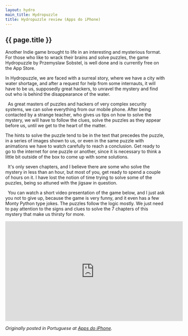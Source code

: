 ```yaml
---
layout: hydro
main_title: Hydropuzzle
title: Hydropuzzle review (Apps do iPhone)
---
```


## {{ page.title }}

<div itemscope itemtype="http://schema.org/Review">
<div itemprop="reviewBody">

<p>
Another Indie game brought to life in an interesting and mysterious format. For those who like to wrack their brains and solve puzzles, the game
<span itemprop="itemReviewed" itemscope itemtype="http://schema.org/VideoGame">
  <span itemprop="name">Hydropuzzle</span>
  <meta itemprop="operatingSystem" content="iOS">
  <meta itemprop="applicationCategory" content="Game, Puzzle">
</span> by
<span itemprop="author" itemscope itemtype="http://schema.org/Person">
  <span itemprop="name">Przemyslaw Sobstel</span>,
</span>
is well done and is currently free on the App Store.  
</p>
<p>
In Hydropuzzle, we are faced with a surreal story, where we have a city with water shortage, and after a request for help from some internauts, it will have to  be us, supposedly great hackers, to unravel the mystery and find out who is behind the disappearance of the water.
</p>
<p>
  As great masters of puzzles and hackers of very complex security systems, we can solve everything from our mobile phone. After being contacted by a strange teacher, who gives us tips on how to solve the mystery, we will have to follow the clues, solve the puzzles as they appear before us, until we get to the heart of the matter.  
</p>
<p>
The hints to solve the puzzle tend to be in the text that precedes the puzzle, in a series of images shown to us, or even in the same puzzle with animations we have to watch carefully to reach a conclusion. Get ready to go to the internet for one puzzle or another, since it is necessary to think a little bit outside of the box to come up with some solutions.
</p>
<p>
  It's only seven chapters, and I believe there are some who solve the mystery in less than an hour, but most of you, get ready to spend a couple of hours on it. I have lost the notion of time trying to solve some of the puzzles, being so attuned with the jigsaw in question.
</p>
<p>
  You can watch a short video presentation of the game below, and I just ask you not to give up, because the game is very funny, and it even has a few Monty Python type jokes. The puzzles follow the logic mostly. We just need to pay attention to the signs and clues to solve the 7 chapters of this mystery that make us thirsty for more.
</p>
</div>

<div class="video-wrapper">
  <iframe width="560" height="315" src="https://www.youtube.com/embed/Qy2WME9FBZ8" frameborder="0" allow="autoplay; encrypted-media" allowfullscreen></iframe>
</div>

<p><em>Originally posted in Portuguese at <a href="http://www.appsdoiphone.com/2018/02/hydropuzzle.html">Apps do iPhone</a>.</em></p>

<span itemprop="author" itemscope itemtype="http://schema.org/Person">
  <meta itemprop="name" content="Bruno Ramalho">
</span>
<span itemprop="reviewRating" itemscope itemtype="http://schema.org/Rating">
  <meta itemprop="ratingValue" content="5">
  <meta itemprop="bestRating" content="5">
</span>
<span itemprop="publisher" itemscope itemtype="http://schema.org/Organization">
  <meta itemprop="name" content="Apps do iPhone">
</span>

</div>
